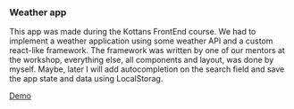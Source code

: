 ### Weather app

This app was made during the Kottans FrontEnd course. 
We had to implement a weather application using some weather API and a custom react-like framework. 
The framework was written by one of our mentors at the workshop, everything else, all components and layout, was done by myself. 
Maybe, later I will add autocompletion on the search field and save the app state and data using LocalStorag.

[Demo](https://dnzln.github.io/weather-app/)
